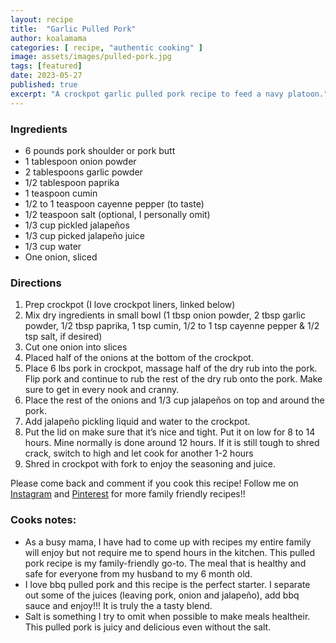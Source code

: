 ```yaml
---
layout: recipe
title:  "Garlic Pulled Pork"
author: koalamama
categories: [ recipe, "authentic cooking" ]
image: assets/images/pulled-pork.jpg
tags: [featured]
date: 2023-05-27
published: true
excerpt: "A crockpot garlic pulled pork recipe to feed a navy platoon."
---
```


### Ingredients

- 6 pounds pork shoulder or pork butt
- 1 tablespoon onion powder
- 2 tablespoons garlic powder
- 1/2 tablespoon paprika
- 1 teaspoon cumin
- 1/2 to 1 teaspoon cayenne pepper (to taste)
- 1/2 teaspoon salt (optional, I personally omit)
- 1/3 cup pickled jalapeños
- 1/3 cup picked jalapeño juice
- 1/3 cup water
- One onion, sliced

### Directions

1. Prep crockpot (I love crockpot liners, linked below)
2. Mix dry ingredients in small bowl (1 tbsp onion powder, 2 tbsp garlic powder, 1/2 tbsp paprika, 1 tsp cumin, 1/2 to 1 tsp cayenne pepper & 1/2 tsp salt, if desired)
3. Cut one onion into slices 
4. Placed half of the onions at the bottom of the crockpot. 
5. Place 6 lbs pork in crockpot, massage half of the dry rub into the pork. Flip pork and continue to rub the rest of the dry rub onto the pork. Make sure to get in every nook and cranny.  
6. Place the rest of the onions and 1/3 cup jalapeños on top and around the pork.  
7. Add jalapeño pickling liquid and water to the crockpot. 
8. Put the lid on make sure that it’s nice and tight. Put it on low for 8 to 14 hours. Mine normally is done around 12 hours. If it is still tough to shred crack, switch to high and let cook for another 1-2 hours
9. Shred in crockpot with fork to enjoy the seasoning and juice. 

Please come back and comment if you cook this recipe! Follow me on <a target="_blank" href="{{site.authors.koalamama.instagram}}">Instagram</a> and <a target="_blank" href="{{site.authors.koalamama.pinterest}}">Pinterest</a> for more family friendly recipes!! 



### Cooks notes: 
- As a busy mama, I have had to come up with recipes my entire family will enjoy but not require me to spend hours in the kitchen. This pulled pork recipe is my family-friendly go-to. The meal that is healthy and safe for everyone from my husband to my 6 month old.
- I love bbq pulled pork and this recipe is the perfect starter.  I separate out some of the juices (leaving pork, onion and jalapeño), add bbq sauce and enjoy!!! It is truly the a tasty blend. 
- Salt is something I try to omit when possible to make meals healtheir. This pulled pork is juicy and delicious even without the salt. 

 
